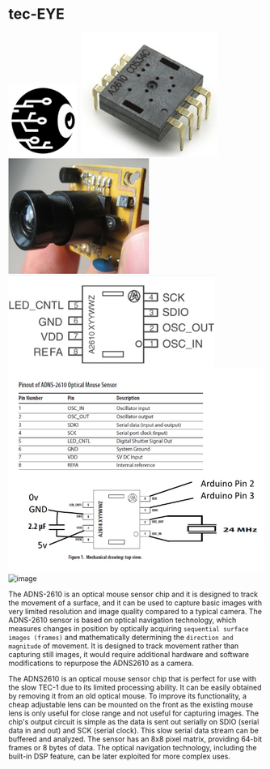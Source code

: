 # tec-EYE


![](https://github.com/SteveJustin1963/tec-EYE/blob/master/pics/eye-ball-bw.png)
![](https://github.com/SteveJustin1963/tec-EYE/blob/master/pics/chip1.png)
![](https://github.com/SteveJustin1963/tec-EYE/blob/master/pics/lens1.png)
![](https://github.com/SteveJustin1963/tec-EYE/blob/master/pics/pinout1.png)
![](https://github.com/SteveJustin1963/tec-EYE/blob/master/pics/CCD.jpg)
![image](https://user-images.githubusercontent.com/58069246/212500085-2060f0c6-c37e-4ae9-bb69-3b08d08ecb71.png)


The ADNS-2610 is an optical mouse sensor chip and it is designed to track the movement of a surface, and it can be used to capture basic images with very limited resolution and image quality compared to a typical camera. The ADNS-2610 sensor is based on optical navigation technology, which measures changes in position by optically acquiring `sequential surface images (frames)` and mathematically determining the `direction and magnitude` of movement. It is designed to track movement rather than capturing still images, it would require additional hardware and software modifications to repurpose the ADNS2610 as a camera.

The ADNS2610 is an optical mouse sensor chip that is perfect for use with the slow TEC-1 due to its limited processing ability. It can be easily obtained by removing it from an old optical mouse. To improve its functionality, a cheap adjustable lens can be mounted on the front as the existing mouse lens is only useful for close range and not useful for capturing images. The chip's output circuit is simple as the data is sent out serially on SDIO (serial data in and out) and SCK (serial clock). This slow serial data stream can be buffered and analyzed. The sensor has an 8x8 pixel matrix, providing 64-bit frames or 8 bytes of data. The optical navigation technology, including the built-in DSP feature, can be later exploited for more complex uses.
